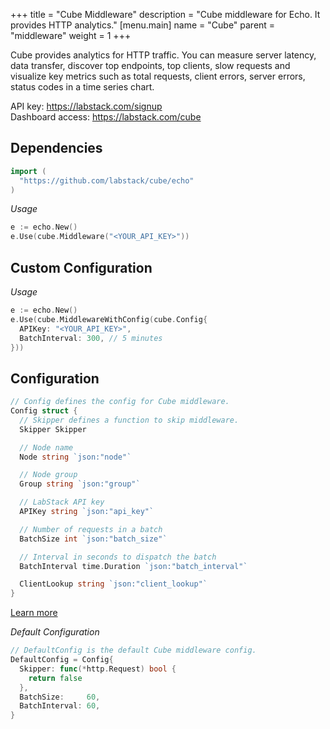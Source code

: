 +++
title = "Cube Middleware"
description = "Cube middleware for Echo. It provides HTTP analytics."
[menu.main]
  name = "Cube"
  parent = "middleware"
  weight = 1
+++

Cube provides analytics for HTTP traffic. You can measure server latency, data transfer, discover top endpoints, top clients, slow requests and visualize key metrics such as total requests, client errors, server errors, status codes in a time series chart.

API key: https://labstack.com/signup<br>
Dashboard access: https://labstack.com/cube

## Dependencies

```go
import (
  "https://github.com/labstack/cube/echo"
)
```

*Usage*

```go
e := echo.New()
e.Use(cube.Middleware("<YOUR_API_KEY>"))
```

## Custom Configuration

*Usage*

```go
e := echo.New()
e.Use(cube.MiddlewareWithConfig(cube.Config{
  APIKey: "<YOUR_API_KEY>",
  BatchInterval: 300, // 5 minutes
}))
```

## Configuration

```go
// Config defines the config for Cube middleware.
Config struct {
  // Skipper defines a function to skip middleware.
  Skipper Skipper

  // Node name
  Node string `json:"node"`

  // Node group
  Group string `json:"group"`

  // LabStack API key
  APIKey string `json:"api_key"`

  // Number of requests in a batch
  BatchSize int `json:"batch_size"`

  // Interval in seconds to dispatch the batch
  BatchInterval time.Duration `json:"batch_interval"`

  ClientLookup string `json:"client_lookup"`
}
```

[Learn more](https://labstack.com/docs/cube)

*Default Configuration*

```go
// DefaultConfig is the default Cube middleware config.
DefaultConfig = Config{
  Skipper: func(*http.Request) bool {
    return false
  },
  BatchSize:     60,
  BatchInterval: 60,
}
```
